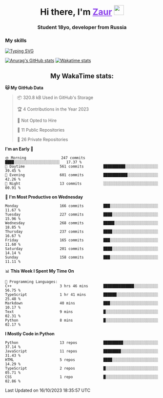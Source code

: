<h1 align="center">
    Hi there, I'm 
    <a href="https://t.me/skyguy" target="_blank" style="color: #8C43EA">Zaur</a>
    <img src="https://github.com/blackcater/blackcater/raw/main/images/Hi.gif" height="32">
</h1>

<h3 align="center">
    Student 18yo, developer from Russia
</h3>  

### **My skills**
[![Typing SVG](https://readme-typing-svg.herokuapp.com?font=Oxanium&duration=3000&pause=1500&color=8C43EA&height=30&lines=Python:+FastAPI,+Flask,+Aiogram,+Telethon;SQL:+PostgreSQL,+SQLite;JavaScript/TypeScript:+React.js;HTML+(PUG),+CSS+(SCSS))](https://git.io/typing-svg)

[![Anurag's GitHub stats](https://github-readme-stats.vercel.app/api?username=mrskyguy&hide_title=true&count_private=true&show_icons=true&title_color=8C43EA&icon_color=BE57EA&bg_color=30,191919,341b56&text_color=B1B1B1&border_radius=10&hide_border=true)](https://github.com/anuraghazra/github-readme-stats)
[![Wakatime stats](https://github-readme-stats.vercel.app/api/wakatime?username=skyguy&hide_title=true&show_icons=true&title_color=8C43EA&icon_color=BE57EA&bg_color=30,191919,341b56&text_color=B1B1B1&border_radius=10&hide_border=true)](https://github.com/anuraghazra/github-readme-stats)


<h2 align="center"> My WakaTime stats: </h2>

<!--START_SECTION:waka-->
**🐱 My GitHub Data** 

> 📦 320.8 kB Used in GitHub's Storage 
 > 
> 🏆 4 Contributions in the Year 2023
 > 
> 🚫 Not Opted to Hire
 > 
> 📜 11 Public Repositories 
 > 
> 🔑 26 Private Repositories 
 > 
**I'm an Early 🐤** 

```text
🌞 Morning                247 commits         ████░░░░░░░░░░░░░░░░░░░░░   17.37 % 
🌆 Daytime                561 commits         ██████████░░░░░░░░░░░░░░░   39.45 % 
🌃 Evening                601 commits         ███████████░░░░░░░░░░░░░░   42.26 % 
🌙 Night                  13 commits          ░░░░░░░░░░░░░░░░░░░░░░░░░   00.91 % 
```
📅 **I'm Most Productive on Wednesday** 

```text
Monday                   166 commits         ███░░░░░░░░░░░░░░░░░░░░░░   11.67 % 
Tuesday                  227 commits         ████░░░░░░░░░░░░░░░░░░░░░   15.96 % 
Wednesday                268 commits         █████░░░░░░░░░░░░░░░░░░░░   18.85 % 
Thursday                 237 commits         ████░░░░░░░░░░░░░░░░░░░░░   16.67 % 
Friday                   165 commits         ███░░░░░░░░░░░░░░░░░░░░░░   11.60 % 
Saturday                 201 commits         ████░░░░░░░░░░░░░░░░░░░░░   14.14 % 
Sunday                   158 commits         ███░░░░░░░░░░░░░░░░░░░░░░   11.11 % 
```


📊 **This Week I Spent My Time On** 

```text
💬 Programming Languages: 
C++                      3 hrs 46 mins       ██████████████░░░░░░░░░░░   56.75 % 
TypeScript               1 hr 41 mins        ██████░░░░░░░░░░░░░░░░░░░   25.48 % 
Markdown                 40 mins             ███░░░░░░░░░░░░░░░░░░░░░░   10.17 % 
Text                     9 mins              █░░░░░░░░░░░░░░░░░░░░░░░░   02.31 % 
Python                   8 mins              █░░░░░░░░░░░░░░░░░░░░░░░░   02.17 % 
```

**I Mostly Code in Python** 

```text
Python                   13 repos            █████████░░░░░░░░░░░░░░░░   37.14 % 
JavaScript               11 repos            ████████░░░░░░░░░░░░░░░░░   31.43 % 
HTML                     5 repos             ████░░░░░░░░░░░░░░░░░░░░░   14.29 % 
TypeScript               2 repos             █░░░░░░░░░░░░░░░░░░░░░░░░   05.71 % 
CSS                      1 repo              █░░░░░░░░░░░░░░░░░░░░░░░░   02.86 % 
```




 Last Updated on 16/10/2023 18:35:57 UTC
<!--END_SECTION:waka-->
